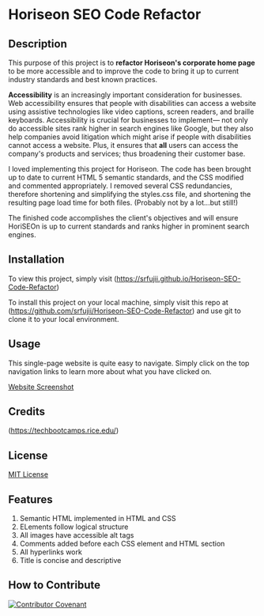 # Horiseon SEO Code Refactor

## Description

This purpose of this project is to **refactor Horiseon's corporate home page** to be more accessible and to improve the code to bring it up to current industry standards and best known practices.

**Accessibility** is an increasingly important consideration for businesses. Web accessibility ensures that people with disabilities can access a website using assistive technologies like video captions, screen readers, and braille keyboards. Accessibility is crucial for businesses to implement&mdash; not only do accessible sites rank higher in search engines like Google, but they also help companies avoid litigation which might arise if people with disabilities cannot access a website. Plus, it ensures that **all** users can access the company's products and services; thus broadening their customer base.

I loved implementing this project for Horiseon. The code has been brought up to date to current HTML 5 semantic standards, and the CSS modified and commented appropriately. I removed several CSS redundancies, therefore shortening and simplifying the styles.css file, and shortening the resulting page load time for both files. (Probably not by a lot...but still!)

The finished code accomplishes the client's objectives and will ensure HoriSEOn is up to current standards and ranks higher in prominent search engines.


## Installation
To view this project, simply visit (https://srfujii.github.io/Horiseon-SEO-Code-Refactor)
 
To install this project on your local machine, simply visit this repo at (https://github.com/srfujii/Horiseon-SEO-Code-Refactor) and use git to clone it to your local environment.

## Usage
This single-page website is quite easy to navigate. Simply click on the top navigation links to learn more about what you have clicked on.

[Website Screenshot](./assets/images/screenshot.png)

## Credits
(https://techbootcamps.rice.edu/)

## License
[MIT License](./license.txt)

## Features

<ol>
    <li>Semantic HTML implemented in HTML and CSS</li>
    <li>ELements follow logical structure</li>
    <li>All images have accessible alt tags</li>
    <li>Comments added before each CSS element and HTML section</li>
    <li>All hyperlinks work</li>
    <li>Title is concise and descriptive</li>
</ol>

## How to Contribute
[![Contributor Covenant](https://img.shields.io/badge/Contributor%20Covenant-2.0-4baaaa.svg)](./code_of_conduct.md)
